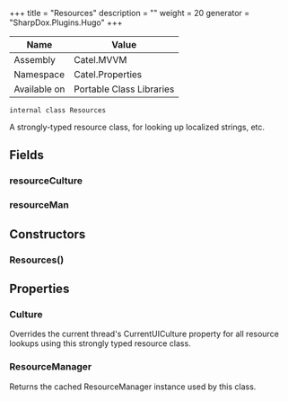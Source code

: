 

+++
title = "Resources" 
description = ""
weight = 20
generator = "SharpDox.Plugins.Hugo"
+++

Name|Value
---|---
Assembly|Catel.MVVM
Namespace|Catel.Properties
Available on|Portable Class Libraries

```
internal class Resources
```

A strongly-typed resource class, for looking up localized strings, etc.

## Fields

### resourceCulture

### resourceMan

## Constructors

### Resources()

## Properties

### Culture

Overrides the current thread's CurrentUICulture property for all resource lookups using this strongly typed resource class.

### ResourceManager

Returns the cached ResourceManager instance used by this class.

